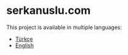 # serkanuslu.com

This project is available in multiple languages:

- [Türkçe](README.tr.md)
- [English](README.en.md)
